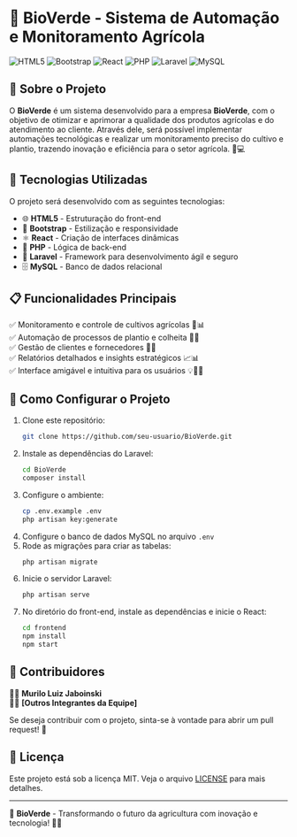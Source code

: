 # 🌱 BioVerde - Sistema de Automação e Monitoramento Agrícola

![HTML5](https://img.shields.io/badge/HTML5-E34F26?style=for-the-badge&logo=html5&logoColor=white)
![Bootstrap](https://img.shields.io/badge/Bootstrap-7952B3?style=for-the-badge&logo=bootstrap&logoColor=white)
![React](https://img.shields.io/badge/React-61DAFB?style=for-the-badge&logo=react&logoColor=black)
![PHP](https://img.shields.io/badge/PHP-777BB4?style=for-the-badge&logo=php&logoColor=white)
![Laravel](https://img.shields.io/badge/Laravel-FF2D20?style=for-the-badge&logo=laravel&logoColor=white)
![MySQL](https://img.shields.io/badge/MySQL-4479A1?style=for-the-badge&logo=mysql&logoColor=white)

## 📌 Sobre o Projeto
O **BioVerde** é um sistema desenvolvido para a empresa **BioVerde**, com o objetivo de otimizar e aprimorar a qualidade dos produtos agrícolas e do atendimento ao cliente. Através dele, será possível implementar automações tecnológicas e realizar um monitoramento preciso do cultivo e plantio, trazendo inovação e eficiência para o setor agrícola. 🌾💻

## 🚀 Tecnologias Utilizadas
O projeto será desenvolvido com as seguintes tecnologias:

- 🌐 **HTML5** - Estruturação do front-end
- 🎨 **Bootstrap** - Estilização e responsividade
- ⚛️ **React** - Criação de interfaces dinâmicas
- 🐘 **PHP** - Lógica de back-end
- 🚀 **Laravel** - Framework para desenvolvimento ágil e seguro
- 🗄️ **MySQL** - Banco de dados relacional

## 📋 Funcionalidades Principais
✅ Monitoramento e controle de cultivos agrícolas 🌱📊  
✅ Automação de processos de plantio e colheita 🚜🤖  
✅ Gestão de clientes e fornecedores 📂🤝  
✅ Relatórios detalhados e insights estratégicos 📈📊  
✅ Interface amigável e intuitiva para os usuários 💡👨‍💻  

## 🔧 Como Configurar o Projeto
1. Clone este repositório:
   ```bash
   git clone https://github.com/seu-usuario/BioVerde.git
   ```
2. Instale as dependências do Laravel:
   ```bash
   cd BioVerde
   composer install
   ```
3. Configure o ambiente:
   ```bash
   cp .env.example .env
   php artisan key:generate
   ```
4. Configure o banco de dados MySQL no arquivo `.env`  
5. Rode as migrações para criar as tabelas:
   ```bash
   php artisan migrate
   ```
6. Inicie o servidor Laravel:
   ```bash
   php artisan serve
   ```
7. No diretório do front-end, instale as dependências e inicie o React:
   ```bash
   cd frontend
   npm install
   npm start
   ```

## 🤝 Contribuidores
👨‍💻 **Murilo Luiz Jaboinski**  
👩‍💻 **[Outros Integrantes da Equipe]**  

Se deseja contribuir com o projeto, sinta-se à vontade para abrir um pull request! 🚀

## 📜 Licença
Este projeto está sob a licença MIT. Veja o arquivo [LICENSE](LICENSE) para mais detalhes.

---
📌 **BioVerde** - Transformando o futuro da agricultura com inovação e tecnologia! 🌾🚀

